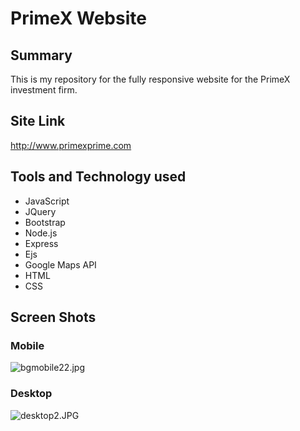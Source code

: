 # PrimeX Website #

## Summary ##

This is my repository for the fully responsive website for the PrimeX investment firm. 

## Site Link ##
http://www.primexprime.com

## Tools and Technology used ##

* JavaScript
* JQuery
* Bootstrap
* Node.js
* Express
* Ejs
* Google Maps API
* HTML
* CSS

## Screen Shots ##

### Mobile ###
![bgmobile22.jpg](https://bitbucket.org/repo/qGRB8b/images/1352106838-bgmobile22.jpg)

### Desktop ###
![desktop2.JPG](https://bitbucket.org/repo/qGRB8b/images/2654177017-desktop2.JPG)